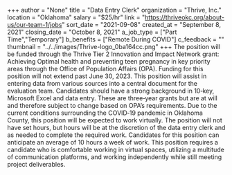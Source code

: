 +++
author = "None"
title = "Data Entry Clerk"
organization = "Thrive, Inc."
location = "Oklahoma"
salary = "$25/hr"
link = "https://thriveokc.org/about-us/our-team-1/jobs"
sort_date = "2021-09-08"
created_at = "September 8, 2021"
closing_date = "October 8, 2021"
a_job_type = ["Part Time","Temporary"]
b_benefits = ["Remote During COVID"]
c_feedback = ""
thumbnail = "../../images/Thrive-logo_0ba164cc.png"
+++
The position will be funded through the Thrive Tier 2 Innovation and Impact Network grant: Achieving Optimal health and preventing teen pregnancy in key priority areas through the Office of Population Affairs (OPA). Funding for this position will not extend past June 30, 2023. This position will assist in entering data from various sources into a central document for the evaluation team. Candidates
should have a strong background in 10‐key, Microsoft Excel and data entry. These are three‐year grants but are at will and therefore subject to change based on OPA’s requirements. Due to the current conditions surrounding the COVID‐19 pandemic in Oklahoma County, this position will be expected to work virtually. The position will not have set hours, but hours will be at the discretion of the data entry clerk and as needed to complete the required work. Candidates for this position can anticipate an average of 10 hours a week of work. This position requires a candidate who is comfortable working in virtual spaces, utilizing a multitude of communication platforms, and working independently while still meeting project deliverables.  